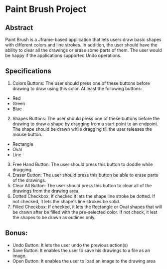 # Paint Brush Project
## Abstract
Paint Brush is a Jframe-based application that lets users draw basic shapes with 
different colors and line strokes. In addition, the user should have the ability to clear all the 
drawings or erase some parts of them. The user would be happy if the applications 
supported Undo operations.

## Specifications

1. Colors Buttons: The user should press one of these buttons before drawing to draw  using this color.
At least the following buttons:
  - Red
  - Green
  - Blue
  
2. Shapes Buttons: The user should press one of these buttons before the drawing to draw a shape by dragging from a start point to an endpoint.
The shape should be drawn while dragging till the user releases the mouse button.
  - Rectangle
  - Oval
  - Line

3. Free Hand Button: The user should press this button to doddle while dragging.
4. Eraser Button: The user should press this button be able to erase parts of the drawings.
5. Clear All Button: The user should press this button to clear all of the drawings from the drawing area.
6. Dotted Checkbox: If checked it lets the shape line stroke be dotted. If not checked, it lets the shape's line strokes be solid.
7. Filled Checkbox: If checked, it lets the Rectangle or Oval shapes that will be drawn after be filled with the pre-selected color.
  If not check, it lest the shapes to be drawn as outlines only.

## Bonus:
- Undo Button: It lets the user undo the previous action(s)
- Save Button: It enables the user to save his drawings to a file as an image.
- Open Button: It enables the user to load an image to the drawing area
